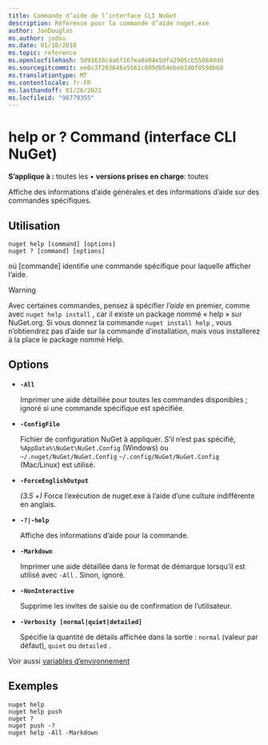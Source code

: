 ```yaml
---
title: Commande d’aide de l’interface CLI NuGet
description: Référence pour la commande d’aide nuget.exe
author: JonDouglas
ms.author: jodou
ms.date: 01/18/2018
ms.topic: reference
ms.openlocfilehash: 5d91638c4a6f167ea8a04e5dfa2905cb55084ddd
ms.sourcegitcommit: ee6c3f203648a5561c809db54ebeb1d0f0598b68
ms.translationtype: MT
ms.contentlocale: fr-FR
ms.lasthandoff: 01/26/2021
ms.locfileid: "98779355"
---
```

# <a name="help-or--command-nuget-cli"></a>help or ? Command (interface CLI NuGet)

**S’applique à :** toutes les &bullet; **versions prises en charge**: toutes

Affiche des informations d’aide générales et des informations d’aide sur des commandes spécifiques.

## <a name="usage"></a>Utilisation

```cli
nuget help [command] [options]
nuget ? [command] [options]
```

où [commande] identifie une commande spécifique pour laquelle afficher l’aide.

> [!Warning]
> Avec certaines commandes, pensez à spécifier *l’aide* en premier, comme avec `nuget help install` , car il existe un package nommé « help » sur NuGet.org. Si vous donnez la commande `nuget install help` , vous n’obtiendrez pas d’aide sur la commande d’installation, mais vous installerez à la place le package nommé Help.

## <a name="options"></a>Options

- **`-All`**

  Imprimer une aide détaillée pour toutes les commandes disponibles ; ignoré si une commande spécifique est spécifiée.

- **`-ConfigFile`**

  Fichier de configuration NuGet à appliquer. S’il n’est pas spécifié, `%AppData%\NuGet\NuGet.Config` (Windows) ou `~/.nuget/NuGet/NuGet.Config` `~/.config/NuGet/NuGet.Config` (Mac/Linux) est utilisé.

- **`-ForceEnglishOutput`**

  *(3.5 +)* Force l’exécution de nuget.exe à l’aide d’une culture indifférente en anglais.

- **`-?|-help`**

  Affiche des informations d’aide pour la commande.

- **`-Markdown`**

  Imprimer une aide détaillée dans le format de démarque lorsqu’il est utilisé avec `-All` . Sinon, ignoré.

- **`-NonInteractive`**

  Supprime les invites de saisie ou de confirmation de l’utilisateur.

- **`-Verbosity [normal|quiet|detailed]`**

  Spécifie la quantité de détails affichée dans la sortie : `normal` (valeur par défaut), `quiet` ou `detailed` .

Voir aussi [variables d’environnement](cli-ref-environment-variables.md)

## <a name="examples"></a>Exemples

```cli
nuget help
nuget help push
nuget ?
nuget push -?
nuget help -All -Markdown
```
